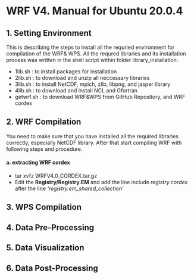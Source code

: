 # WRF V4. Manual for Ubuntu 20.0.4

## 1. Setting Environment
This is describing the steps to install all the requried environment for compilation of the WRF& WPS.
All the requred libraries and its installation process was written in the shell script within folder library_installation:
* 1lib.sh : to install packages for installation
* 2lib.sh : to download and unzip all neccessary libraries
* 3lib.sh : to install NetCDF, mpich, zlib, libpng, and jasper library
* 4lib.sh : to download and install NCL and Gfortran
* getwrf.sh : to download WRF&WPS from GitHub Repository, and WRF cordex

## 2. WRF Compilation
You need to make sure that you have installed all the required libraries correctly, especially NetCDF library.
After that start compiling WRF with following steps and procedure.
#### a. extracting WRF cordex
* tar xvfz WRFV4.0_CORDEX.tar.gz
* Edit the **Registry/Registry.EM** and add the line include *registry.cordex* after the line *‘registry.em_shared_collection’*


## 3. WPS Compilation

## 4. Data Pre-Processing

## 5. Data Visualization

## 6. Data Post-Processing

